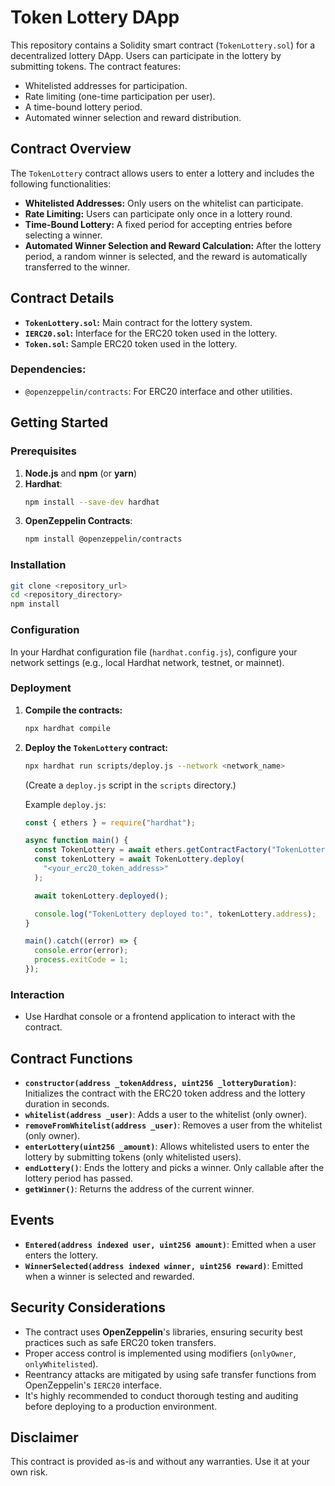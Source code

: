 # Token Lottery DApp

This repository contains a Solidity smart contract (`TokenLottery.sol`) for a decentralized lottery DApp. Users can participate in the lottery by submitting tokens. The contract features:

- Whitelisted addresses for participation.
- Rate limiting (one-time participation per user).
- A time-bound lottery period.
- Automated winner selection and reward distribution.

## Contract Overview

The `TokenLottery` contract allows users to enter a lottery and includes the following functionalities:

- **Whitelisted Addresses:** Only users on the whitelist can participate.
- **Rate Limiting:** Users can participate only once in a lottery round.
- **Time-Bound Lottery:** A fixed period for accepting entries before selecting a winner.
- **Automated Winner Selection and Reward Calculation:** After the lottery period, a random winner is selected, and the reward is automatically transferred to the winner.

## Contract Details

- **`TokenLottery.sol`:** Main contract for the lottery system.
- **`IERC20.sol`:** Interface for the ERC20 token used in the lottery.
- **`Token.sol`:** Sample ERC20 token used in the lottery.

### Dependencies:

- `@openzeppelin/contracts`: For ERC20 interface and other utilities.

## Getting Started

### Prerequisites

1. **Node.js** and **npm** (or **yarn**)
2. **Hardhat**:
   ```bash
   npm install --save-dev hardhat
   ```
3. **OpenZeppelin Contracts**:
   ```bash
   npm install @openzeppelin/contracts
   ```

### Installation

```bash
git clone <repository_url>
cd <repository_directory>
npm install
```

### Configuration

In your Hardhat configuration file (`hardhat.config.js`), configure your network settings (e.g., local Hardhat network, testnet, or mainnet).

### Deployment

1. **Compile the contracts:**

   ```bash
   npx hardhat compile
   ```

2. **Deploy the `TokenLottery` contract:**

   ```bash
   npx hardhat run scripts/deploy.js --network <network_name>
   ```

   (Create a `deploy.js` script in the `scripts` directory.)

   Example `deploy.js`:

   ```javascript
   const { ethers } = require("hardhat");

   async function main() {
     const TokenLottery = await ethers.getContractFactory("TokenLottery");
     const tokenLottery = await TokenLottery.deploy(
       "<your_erc20_token_address>"
     );

     await tokenLottery.deployed();

     console.log("TokenLottery deployed to:", tokenLottery.address);
   }

   main().catch((error) => {
     console.error(error);
     process.exitCode = 1;
   });
   ```

### Interaction

- Use Hardhat console or a frontend application to interact with the contract.

## Contract Functions

- **`constructor(address _tokenAddress, uint256 _lotteryDuration)`**: Initializes the contract with the ERC20 token address and the lottery duration in seconds.
- **`whitelist(address _user)`**: Adds a user to the whitelist (only owner).
- **`removeFromWhitelist(address _user)`**: Removes a user from the whitelist (only owner).
- **`enterLottery(uint256 _amount)`**: Allows whitelisted users to enter the lottery by submitting tokens (only whitelisted users).
- **`endLottery()`**: Ends the lottery and picks a winner. Only callable after the lottery period has passed.
- **`getWinner()`**: Returns the address of the current winner.

## Events

- **`Entered(address indexed user, uint256 amount)`**: Emitted when a user enters the lottery.
- **`WinnerSelected(address indexed winner, uint256 reward)`**: Emitted when a winner is selected and rewarded.

## Security Considerations

- The contract uses **OpenZeppelin**'s libraries, ensuring security best practices such as safe ERC20 token transfers.
- Proper access control is implemented using modifiers (`onlyOwner`, `onlyWhitelisted`).
- Reentrancy attacks are mitigated by using safe transfer functions from OpenZeppelin's `IERC20` interface.
- It's highly recommended to conduct thorough testing and auditing before deploying to a production environment.

## Disclaimer

This contract is provided as-is and without any warranties. Use it at your own risk.
